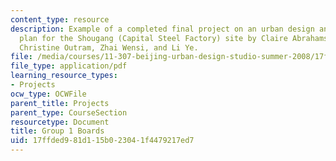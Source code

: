 ```yaml
---
content_type: resource
description: Example of a completed final project on an urban design and development
  plan for the Shougang (Capital Steel Factory) site by Claire Abrahamse, Josh Fiala,
  Christine Outram, Zhai Wensi, and Li Ye.
file: /media/courses/11-307-beijing-urban-design-studio-summer-2008/17ffded981d115b023041f4479217ed7_group1_boards.pdf
file_type: application/pdf
learning_resource_types:
- Projects
ocw_type: OCWFile
parent_title: Projects
parent_type: CourseSection
resourcetype: Document
title: Group 1 Boards
uid: 17ffded9-81d1-15b0-2304-1f4479217ed7
---
```

